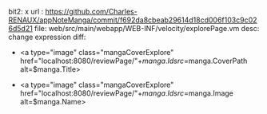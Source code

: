 bit2: x
url : https://github.com/Charles-RENAUX/appNoteManga/commit/f692da8cbeab29614d18cd006f103c9c026d5d21
file: web/src/main/webapp/WEB-INF/velocity/explorePage.vm
desc: change expression
diff: 
- <a type="image" class="mangaCoverExplore" href="localhost:8080/reviewPage/"+$manga.Id src=$manga.CoverPath alt=$manga.Title>
+ <a type="image" class="mangaCoverExplore" href="localhost:8080/reviewPage/"+$manga.Id src=$manga.Image alt=$manga.Name>